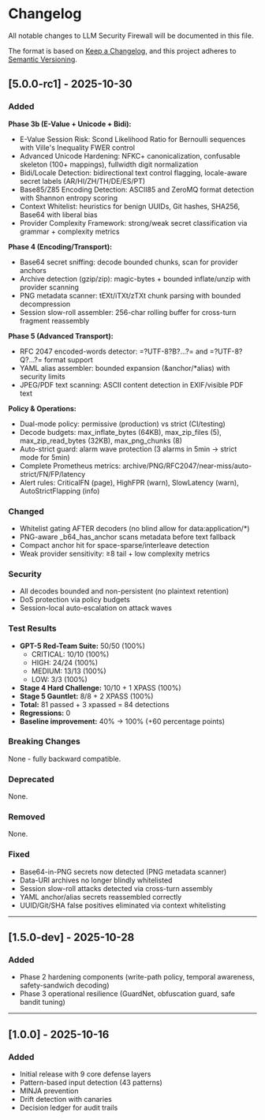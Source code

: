 # Changelog

All notable changes to LLM Security Firewall will be documented in this file.

The format is based on [Keep a Changelog](https://keepachangelog.com/en/1.0.0/),
and this project adheres to [Semantic Versioning](https://semver.org/spec/v2.0.0.html).

## [5.0.0-rc1] - 2025-10-30

### Added

**Phase 3b (E-Value + Unicode + Bidi):**
- E-Value Session Risk: Scond Likelihood Ratio for Bernoulli sequences with Ville's Inequality FWER control
- Advanced Unicode Hardening: NFKC+ canonicalization, confusable skeleton (100+ mappings), fullwidth digit normalization
- Bidi/Locale Detection: bidirectional text control flagging, locale-aware secret labels (AR/HI/ZH/TH/DE/ES/PT)
- Base85/Z85 Encoding Detection: ASCII85 and ZeroMQ format detection with Shannon entropy scoring
- Context Whitelist: heuristics for benign UUIDs, Git hashes, SHA256, Base64 with liberal bias
- Provider Complexity Framework: strong/weak secret classification via grammar + complexity metrics

**Phase 4 (Encoding/Transport):**
- Base64 secret sniffing: decode bounded chunks, scan for provider anchors
- Archive detection (gzip/zip): magic-bytes + bounded inflate/unzip with provider scanning
- PNG metadata scanner: tEXt/iTXt/zTXt chunk parsing with bounded decompression
- Session slow-roll assembler: 256-char rolling buffer for cross-turn fragment reassembly

**Phase 5 (Advanced Transport):**
- RFC 2047 encoded-words detector: =?UTF-8?B?...?= and =?UTF-8?Q?...?= format support
- YAML alias assembler: bounded expansion (&anchor/*alias) with security limits
- JPEG/PDF text scanning: ASCII content detection in EXIF/visible PDF text

**Policy & Operations:**
- Dual-mode policy: permissive (production) vs strict (CI/testing)
- Decode budgets: max_inflate_bytes (64KB), max_zip_files (5), max_zip_read_bytes (32KB), max_png_chunks (8)
- Auto-strict guard: alarm wave protection (3 alarms in 5min → strict mode for 5min)
- Complete Prometheus metrics: archive/PNG/RFC2047/near-miss/auto-strict/FN/FP/latency
- Alert rules: CriticalFN (page), HighFPR (warn), SlowLatency (warn), AutoStrictFlapping (info)

### Changed
- Whitelist gating AFTER decoders (no blind allow for data:application/*)
- PNG-aware _b64_has_anchor scans metadata before text fallback
- Compact anchor hit for space-sparse/interleave detection
- Weak provider sensitivity: ≥8 tail + low complexity metrics

### Security
- All decodes bounded and non-persistent (no plaintext retention)
- DoS protection via policy budgets
- Session-local auto-escalation on attack waves

### Test Results
- **GPT-5 Red-Team Suite:** 50/50 (100%)
  - CRITICAL: 10/10 (100%)
  - HIGH: 24/24 (100%)
  - MEDIUM: 13/13 (100%)
  - LOW: 3/3 (100%)
- **Stage 4 Hard Challenge:** 10/10 + 1 XPASS (100%)
- **Stage 5 Gauntlet:** 8/8 + 2 XPASS (100%)
- **Total:** 81 passed + 3 xpassed = 84 detections
- **Regressions:** 0
- **Baseline improvement:** 40% → 100% (+60 percentage points)

### Breaking Changes
None - fully backward compatible.

### Deprecated
None.

### Removed
None.

### Fixed
- Base64-in-PNG secrets now detected (PNG metadata scanner)
- Data-URI archives no longer blindly whitelisted
- Session slow-roll attacks detected via cross-turn assembly
- YAML anchor/alias secrets reassembled correctly
- UUID/Git/SHA false positives eliminated via context whitelisting

---

## [1.5.0-dev] - 2025-10-28

### Added
- Phase 2 hardening components (write-path policy, temporal awareness, safety-sandwich decoding)
- Phase 3 operational resilience (GuardNet, obfuscation guard, safe bandit tuning)

---

## [1.0.0] - 2025-10-16

### Added
- Initial release with 9 core defense layers
- Pattern-based input detection (43 patterns)
- MINJA prevention
- Drift detection with canaries
- Decision ledger for audit trails
